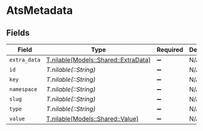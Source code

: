 # AtsMetadata


## Fields

| Field                                                                    | Type                                                                     | Required                                                                 | Description                                                              |
| ------------------------------------------------------------------------ | ------------------------------------------------------------------------ | ------------------------------------------------------------------------ | ------------------------------------------------------------------------ |
| `extra_data`                                                             | [T.nilable(Models::Shared::ExtraData)](../../models/shared/extradata.md) | :heavy_minus_sign:                                                       | N/A                                                                      |
| `id`                                                                     | *T.nilable(::String)*                                                    | :heavy_minus_sign:                                                       | N/A                                                                      |
| `key`                                                                    | *T.nilable(::String)*                                                    | :heavy_minus_sign:                                                       | N/A                                                                      |
| `namespace`                                                              | *T.nilable(::String)*                                                    | :heavy_minus_sign:                                                       | N/A                                                                      |
| `slug`                                                                   | *T.nilable(::String)*                                                    | :heavy_minus_sign:                                                       | N/A                                                                      |
| `type`                                                                   | *T.nilable(::String)*                                                    | :heavy_minus_sign:                                                       | N/A                                                                      |
| `value`                                                                  | [T.nilable(Models::Shared::Value)](../../models/shared/value.md)         | :heavy_minus_sign:                                                       | N/A                                                                      |
